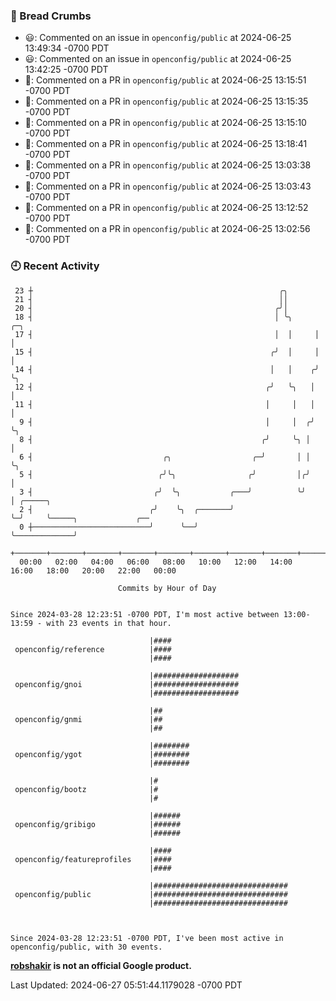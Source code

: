 ### 🍞 Bread Crumbs

 * 😃: Commented on an issue in `openconfig/public` at 2024-06-25 13:49:34 -0700 PDT
 * 😃: Commented on an issue in `openconfig/public` at 2024-06-25 13:42:25 -0700 PDT
 * 💬: Commented on a PR in  `openconfig/public` at 2024-06-25 13:15:51 -0700 PDT
 * 💬: Commented on a PR in  `openconfig/public` at 2024-06-25 13:15:35 -0700 PDT
 * 💬: Commented on a PR in  `openconfig/public` at 2024-06-25 13:15:10 -0700 PDT
 * 💬: Commented on a PR in  `openconfig/public` at 2024-06-25 13:18:41 -0700 PDT
 * 💬: Commented on a PR in  `openconfig/public` at 2024-06-25 13:03:38 -0700 PDT
 * 💬: Commented on a PR in  `openconfig/public` at 2024-06-25 13:03:43 -0700 PDT
 * 💬: Commented on a PR in  `openconfig/public` at 2024-06-25 13:12:52 -0700 PDT
 * 💬: Commented on a PR in  `openconfig/public` at 2024-06-25 13:02:56 -0700 PDT

### 🕘 Recent Activity
```
 23 ┼                                                       ╭╮
 21 ┤                                                       ││
 20 ┤                                                      ╭╯│
 18 ┤                                                      │ ╰╮     ╭─╮
 17 ┤                                                      │  │     │ │
 15 ┤                                                     ╭╯  │     │ │
 14 ┤                                                     │   │    ╭╯ ╰╮
 12 ┤                                                    ╭╯   ╰╮   │   │
 11 ┤                                                    │     │   │   │
  9 ┤                                                    │     │  ╭╯   ╰╮
  8 ┤                                                   ╭╯     ╰╮ │     │
  6 ┤                             ╭╮                  ╭─╯       │ │     ╰╮
  5 ┤                            ╭╯╰╮                ╭╯         │╭╯      │
  3 ┤                           ╭╯  ╰╮           ╭───╯          ╰╯       │ ╭─────╮
  2 ┤                          ╭╯    ╰╮  ╭───────╯                       ╰─╯     ╰─────╮             ╭──
  0 ┼──────────────────────────╯      ╰──╯                                             ╰─────────────╯
    +───────+───────+───────+───────+───────+───────+───────+───────+───────+───────+───────+───────+────
  00:00   02:00   04:00   06:00   08:00   10:00   12:00   14:00   16:00   18:00   20:00   22:00   00:00   

						Commits by Hour of Day


Since 2024-03-28 12:23:51 -0700 PDT, I'm most active between 13:00-13:59 - with 23 events in that hour.

```



```
                               |####
 openconfig/reference          |####
                               |####

                               |###################
 openconfig/gnoi               |###################
                               |###################

                               |##
 openconfig/gnmi               |##
                               |##

                               |########
 openconfig/ygot               |########
                               |########

                               |#
 openconfig/bootz              |#
                               |#

                               |######
 openconfig/gribigo            |######
                               |######

                               |####
 openconfig/featureprofiles    |####
                               |####

                               |##############################
 openconfig/public             |##############################
                               |##############################



Since 2024-03-28 12:23:51 -0700 PDT, I've been most active in openconfig/public, with 30 events.

```
**[robshakir](mailto:robjs@google.com) is not an official Google product.**  


Last Updated: 2024-06-27 05:51:44.1179028 -0700 PDT
